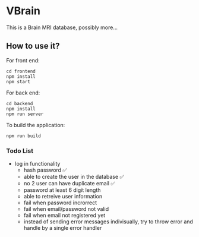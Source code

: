 # VBrain

This is a Brain MRI database, possibly more...

## How to use it?

For front end:

```
cd frontend
npm install
npm start
```

For back end:

```
cd backend
npm install
npm run server
```

To build the application:

```
npm run build
```

### Todo List

- log in functionality
  - hash password :white_check_mark:
  - able to create the user in the database :white_check_mark:
  - no 2 user can have duplicate email :white_check_mark:
  - password at least 6 digit length
  - able to retreive user information
  - fail when password incrorrect
  - fail when email/password not valid
  - fail when email not registered yet
  - instead of sending error messages indivisually, try to throw error and handle by a single error handler
